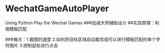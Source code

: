# WechatGameAutoPlayer
Using Python Play the Wechat Games
###加减大师辅助设计
##实现原理：利用模板匹配

###难点：1.截图的速度
         2.如何将目标区域自动裁剪成可以进行模板匹配的单个字符图片
         3.控制鼠标进行点击
